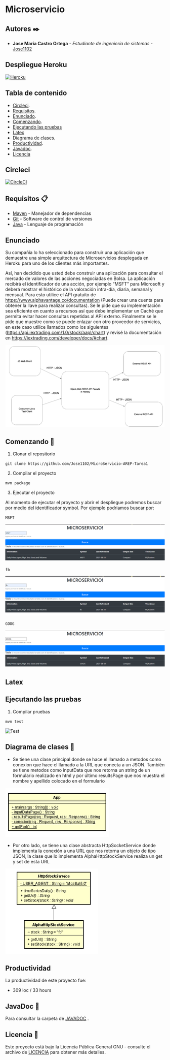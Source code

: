 # Microservicio

## Autores ✒️

* **Jose María Castro Ortega** - *Estudiante de ingeniería de sistemas* - [Jose1102](https://github.com/Jose1102)

## Despliegue Heroku 


[![Heroku](https://www.herokucdn.com/deploy/button.png)](https://microservicio-tarea1.herokuapp.com/)


## Tabla de contenido

- [Circleci](#circleci).
- [Requisitos](#requisitos-).
- [Enunciado](#enunciado).
- [Comenzando](#comenzando-).
- [Ejecutando las pruebas](#ejecutando-las-pruebas)
- [Latex](#latex)
- [Diagrama de clases](#diagrama-de-clases-).
- [Productividad](#productividad).
- [Javadoc](#javaDoc-).
- [Licencia](#licencia-)

## Circleci

[![CircleCI](https://circleci.com/gh/circleci/circleci-docs.svg?style=svg)](https://app.circleci.com/pipelines/github/Jose1102/MicroServicio-AREP-Tarea1)

## Requisitos 📋
* [Maven](https://maven.apache.org/) - Manejador de dependencias
* [Git](https://git-scm.com/) - Software de control de versiones
* [Java](https://www.oracle.com/java/) - Lenguaje de programación

## Enunciado


Su compañía lo ha seleccionado para construir una aplicación que demuestre una simple arquitectura de Microservicios desplegada en Heroku para uno de los clientes más importantes.

Así, han decidido que usted debe construir una aplicación para consultar el mercado de valores de las acciones negociadas en Bolsa.  La aplicación recibirá el identificador de una acción, por ejemplo “MSFT” para Microsoft  y deberá mostrar el histórico de la valoración intra-día, diaria, semanal y mensual. Para esto utilice el API gratuito de https://www.alphavantage.co/documentation (Puede crear una cuenta para obtener la llave para realizar consultas). Se le pide que su implementación sea eficiente en cuanto a recursos así que debe implementar un Caché que permita evitar hacer consultas repetidas al API externo. Finalmente se le pide que muestre como se puede enlazar con otro proveedor de servicios, en este caso utilice llamados como los siguientes (https://api.iextrading.com/1.0/stock/aapl/chart) y revisé la documentación en  https://iextrading.com/developer/docs/#chart.


![Contexto](https://github.com/Jose1102/MicroServicio-AREP-Tarea1/blob/master/images/contexto.PNG)


## Comenzando 🚀
1. Clonar el repositorio
```
git clone https://github.com/Jose1102/MicroServicio-AREP-Tarea1
```

2. Compilar el proyecto

```
mvn package
```

3. Ejecutar el proyecto 

Al momento de ejecutar el proyecto y abrir el despliegue podremos buscar por medio del identificador symbol. Por ejemplo podriamos buscar por:

```
MSFT
```
![MSFT](https://github.com/Jose1102/MicroServicio-AREP-Tarea1/blob/master/images/msft.PNG)

```
fb
```
![fb](https://github.com/Jose1102/MicroServicio-AREP-Tarea1/blob/master/images/fb.PNG)

```
GOOG
```
![fb](https://github.com/Jose1102/MicroServicio-AREP-Tarea1/blob/master/images/GOOG.PNG)


## Latex


## Ejecutando las pruebas




1. Compilar pruebas

```
mvn test
```

![Test](https://github.com/Jose1102/PicasYFamasGame/blob/master/images/tests.PNG)

## Diagrama de clases 📖


* Se tiene una clase principal donde se hace el llamado a metodos como conexion que hace el llamado a la URL que conecta a un JSON. También se tiene metodos como inputData que nos retorna un string de un formulario realizado en html y por último resultsPage que nos muestra el nombre y apellido colocado en el formulario


![Main](https://github.com/Jose1102/MicroServicio-AREP-Tarea1/blob/master/images/diagrama/App.PNG)


* Por otro lado, se tiene una clase abstracta HttpSocketService donde implementa la conexión a una URL que nos retorna un objeto de tipo JSON, la clase que lo implementa AlphaHttpStockService realiza un get y set de esta URL

![Main](https://github.com/Jose1102/MicroServicio-AREP-Tarea1/blob/master/images/diagrama/HttpService.PNG)


## Productividad
La productividad de este proyecto fue:
* 309 loc / 33 hours

## JavaDoc 📖

Para consultar la carpeta de [JAVADOC](https://github.com/Jose1102/MicroServicio-AREP-Tarea1/tree/master/doc) .

## Licencia 📌

Este proyecto está bajo la Licencia Pública General GNU - consulte el archivo de [LICENCIA](https://github.com/Jose1102/MicroServicio-AREP-Tarea1/blob/master/LICENSE.txt) para obtener más detalles.
